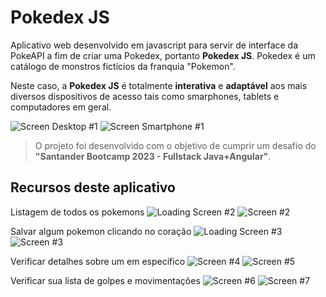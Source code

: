 # Pokedex JS

Aplicativo web desenvolvido em javascript para servir de interface da PokeAPI a fim de criar uma Pokedex, portanto **Pokedex JS**.
Pokedex é um catálogo de monstros fictícios da franquia "Pokemon".

Neste caso, a **Pokedex JS** é totalmente **interativa** e **adaptável** aos mais diversos dispositivos de acesso tais como smarphones, tablets e computadores em geral.

![Screen Desktop #1](https://github.com/TheCarlosJR/pokedex_js/blob/main/prints/0.png "Desktop") ![Screen Smartphone #1](https://github.com/TheCarlosJR/pokedex_js/blob/main/prints/1.png "Smartphone")

> O projeto foi desenvolvido com o objetivo de cumprir um desafio do **"Santander Bootcamp 2023 - Fullstack Java+Angular"**.

## Recursos deste aplicativo

Listagem de todos os pokemons
![Loading Screen #2](https://github.com/TheCarlosJR/pokedex_js/blob/main/prints/2.png "Carregando lista de Pokemons") ![Screen #2](https://github.com/TheCarlosJR/pokedex_js/blob/main/prints/3.png "Segunda página de pesquisa")

Salvar algum pokemon clicando no coração
![Loading Screen #3](https://github.com/TheCarlosJR/pokedex_js/blob/main/prints/4.png "Carregando Pokemon") ![Screen #3](https://github.com/TheCarlosJR/pokedex_js/blob/main/prints/5.png "Pokemon com coração")

Verificar detalhes sobre um em específico
![Screen #4](https://github.com/TheCarlosJR/pokedex_js/blob/main/prints/7.png "Estatísticas do Charizard") ![Screen #5](https://github.com/TheCarlosJR/pokedex_js/blob/main/prints/8.png "Evoluções do Charizard")

Verificar sua lista de golpes e movimentações
![Screen #6](https://github.com/TheCarlosJR/pokedex_js/blob/main/prints/9.png "Primeira página de movimentações") ![Screen #7](https://github.com/TheCarlosJR/pokedex_js/blob/main/prints/10.png "Última página de movimentações")
